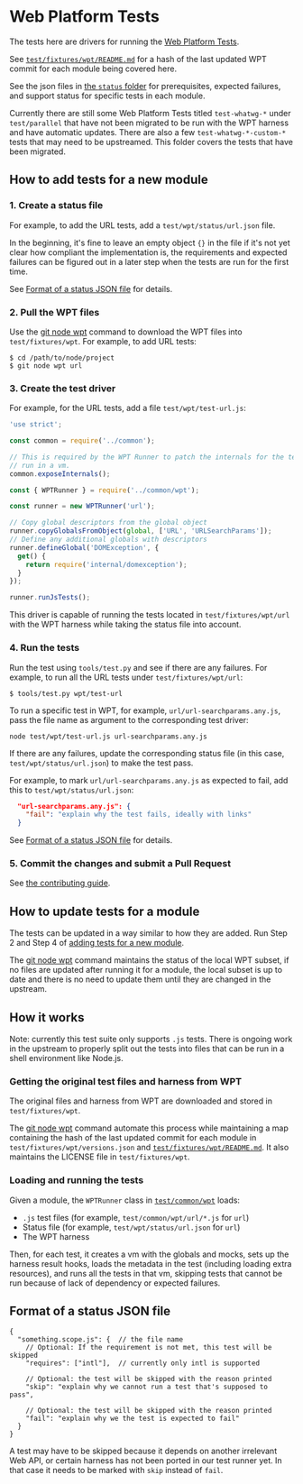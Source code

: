 # Web Platform Tests

The tests here are drivers for running the [Web Platform Tests][].

See [`test/fixtures/wpt/README.md`][] for a hash of the last
updated WPT commit for each module being covered here.

See the json files in [the `status` folder](./status) for prerequisites,
expected failures, and support status for specific tests in each module.

Currently there are still some Web Platform Tests titled `test-whatwg-*`
under `test/parallel` that have not been migrated to be run with the
WPT harness and have automatic updates. There are also a few
`test-whatwg-*-custom-*` tests that may need to be upstreamed.
This folder covers the tests that have been migrated.

<a id="add-tests"></a>
## How to add tests for a new module

### 1. Create a status file

For example, to add the URL tests, add a `test/wpt/status/url.json` file.

In the beginning, it's fine to leave an empty object `{}` in the file if
it's not yet clear how compliant the implementation is,
the requirements and expected failures can be figured out in a later step
when the tests are run for the first time.

See [Format of a status JSON file](#status-format) for details.

### 2. Pull the WPT files

Use the [git node wpt][] command to download the WPT files into
`test/fixtures/wpt`. For example, to add URL tests:

```text
$ cd /path/to/node/project
$ git node wpt url
```

### 3. Create the test driver

For example, for the URL tests, add a file `test/wpt/test-url.js`:

```js
'use strict';

const common = require('../common');

// This is required by the WPT Runner to patch the internals for the tests to
// run in a vm.
common.exposeInternals();

const { WPTRunner } = require('../common/wpt');

const runner = new WPTRunner('url');

// Copy global descriptors from the global object
runner.copyGlobalsFromObject(global, ['URL', 'URLSearchParams']);
// Define any additional globals with descriptors
runner.defineGlobal('DOMException', {
  get() {
    return require('internal/domexception');
  }
});

runner.runJsTests();
```

This driver is capable of running the tests located in `test/fixtures/wpt/url`
with the WPT harness while taking the status file into account.

### 4. Run the tests

Run the test using `tools/test.py` and see if there are any failures.
For example, to run all the URL tests under `test/fixtures/wpt/url`:

```text
$ tools/test.py wpt/test-url
```

To run a specific test in WPT, for example, `url/url-searchparams.any.js`,
pass the file name as argument to the corresponding test driver:

```text
node test/wpt/test-url.js url-searchparams.any.js
```

If there are any failures, update the corresponding status file
(in this case, `test/wpt/status/url.json`) to make the test pass.

For example, to mark `url/url-searchparams.any.js` as expected to fail,
add this to `test/wpt/status/url.json`:

```json
  "url-searchparams.any.js": {
    "fail": "explain why the test fails, ideally with links"
  }
```

See [Format of a status JSON file](#status-format) for details.

### 5. Commit the changes and submit a Pull Request

See [the contributing guide](../../CONTRIBUTING.md).

## How to update tests for a module

The tests can be updated in a way similar to how they are added.
Run Step 2 and Step 4 of [adding tests for a new module](#add-tests).

The [git node wpt][] command maintains the status of the local
WPT subset, if no files are updated after running it for a module,
the local subset is up to date and there is no need to update them
until they are changed in the upstream.

## How it works

Note: currently this test suite only supports `.js` tests. There is
ongoing work in the upstream to properly split out the tests into files
that can be run in a shell environment like Node.js.

### Getting the original test files and harness from WPT

The original files and harness from WPT are downloaded and stored in
`test/fixtures/wpt`.

The [git node wpt][] command automate this process while maintaining a map
containing the hash of the last updated commit for each module in
`test/fixtures/wpt/versions.json` and [`test/fixtures/wpt/README.md`][].
It also maintains the LICENSE file in `test/fixtures/wpt`.

### Loading and running the tests

Given a module, the `WPTRunner` class in [`test/common/wpt`](../common/wpt.js)
loads:

- `.js` test files (for example, `test/common/wpt/url/*.js` for `url`)
- Status file (for example, `test/wpt/status/url.json` for `url`)
- The WPT harness

Then, for each test, it creates a vm with the globals and mocks,
sets up the harness result hooks, loads the metadata in the test (including
loading extra resources), and runs all the tests in that vm,
skipping tests that cannot be run because of lack of dependency or
expected failures.

<a id="status-format"></a>
## Format of a status JSON file

```text
{
  "something.scope.js": {  // the file name
    // Optional: If the requirement is not met, this test will be skipped
    "requires": ["intl"],  // currently only intl is supported

    // Optional: the test will be skipped with the reason printed
    "skip": "explain why we cannot run a test that's supposed to pass",

    // Optional: the test will be skipped with the reason printed
    "fail": "explain why we the test is expected to fail"
  }
}
```

A test may have to be skipped because it depends on another irrelevant
Web API, or certain harness has not been ported in our test runner yet.
In that case it needs to be marked with `skip` instead of `fail`.

[Web Platform Tests]: https://github.com/web-platform-tests/wpt
[git node wpt]: https://github.com/nodejs/node-core-utils/blob/master/docs/git-node.md#git-node-wpt
[`test/fixtures/wpt/README.md`]: ../fixtures/wpt/README.md
